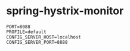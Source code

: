# spring-hystrix-monitor

```
PORT=8088
PROFILE=default
CONFIG_SERVER_HOST=localhost
CONFIG_SERVER_PORT=8888
```
